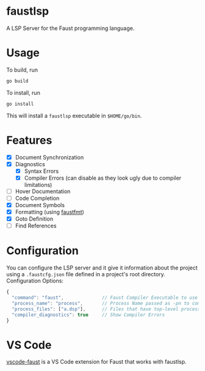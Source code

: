 # faustlsp

A LSP Server for the Faust programming language.

# Usage

To build, run  
```sh
go build
```

To install, run  
```sh
go install
```

This will install a `faustlsp` executable in `$HOME/go/bin`.

# Features

- [x] Document Synchronization
- [x] Diagnostics
  - [x] Syntax Errors
  - [x] Compiler Errors (can disable as they look ugly due to compiler limitations)
- [ ] Hover Documentation
- [ ] Code Completion
- [x] Document Symbols
- [x] Formatting (using [faustfmt](https://github.com/carn181/faustfmt))
- [x] Goto Definition
- [ ] Find References

# Configuration

You can configure the LSP server and it give it information about the project using a `.faustcfg.json` file defined in a project's root directory.  
Configuration Options:  
```js
{
  "command": "faust",              // Faust Compiler Executable to use
  "process_name": "process",       // Process Name passed as -pn to compiler
  "process_files": ["a.dsp"],      // Files that have top-level processes defined
  "compiler_diagnostics": true     // Show Compiler Errors 
}
```

# VS Code

[vscode-faust](https://github.com/carn181/vscode-faust) is a VS Code extension for Faust that works with faustlsp.
